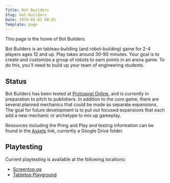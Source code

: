 ```yaml
---
Title: Bot Builders
Slug: bot-builders
Date: 1970-01-01 00:01
Template: page
---
```


This page is the home of Bot Builders.

Bot Builders is an tableau-building (and robot-building) game for 2-4 players ages 12 and up.
Play takes around 30-90 minutes.
Your goal is to create and customize a group of robots to earn points in an arena game.
To do this, you'll need to build up your team of engineering students.

## Status

Bot Builders has been tested at [Protospiel Online][], and is currently in preparation to pitch to publishers.
In addition to the core game, there are several planned mechanics that could be made as separate expansions.
The goal for future development is to put out focused expansions that each add a new mechanic or archetype to mix up gameplay.

Resources including the Pring and Play and testing information can be found in the [Assets][] link, currently a Google Drive folder.

## Playtesting

Current playtesting is available at the following locations:

- [Screentop.gg](https://screentop.gg/@msoucy/bot-builders)
- [Tabletop Playground](https://mod.io/g/tabletopplayground/m/bot-builders)


[Protospiel Online]: https://protospiel.online/
[Assets]: https://short.msoucy.me/botbuilders-assets
